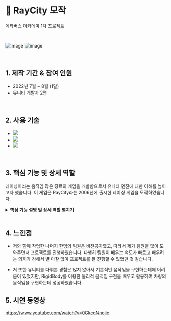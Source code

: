 # :pushpin: RayCity 모작
메타버스 아카데미 1차 프로젝트

</br>

![image](https://github.com/MightyChipmunk/RaceProject/assets/35093963/7ee195c4-3f36-4ae5-83d7-13944016d891)
![image](https://github.com/MightyChipmunk/RaceProject/assets/35093963/da23158a-7a2c-4c8e-9c0f-c00088482636)

</br>

## 1. 제작 기간 & 참여 인원
- 2022년 7월 ~ 8월 (1달)
- 유니티 개발자 2명

</br>

## 2. 사용 기술
 - <img src="https://img.shields.io/badge/C%23-239120?style=for-the-badge&logo=c-sharp&logoColor=white"> 
 - <img src="https://img.shields.io/badge/Unity-FFFFFF?style=for-the-badge&logo=unity&logoColor=black"> 
 - <img src="https://img.shields.io/badge/git-F05032?style=for-the-badge&logo=git&logoColor=white">

</br>


## 3. 핵심 기능 및 상세 역할
레이싱이라는 움직임 많은 장르의 게임을 개발함으로서 유니티 엔진에 대한 이해를 높이고자 했습니다.
이 게임은 RayCity라는 2006년에 출시한 레이싱 게임을 모작하였습니다.



<details>
<summary><b>핵심 기능 설명 및 상세 역할 펼치기</b></summary>
<div markdown="1">

### 3.1. 차량 선택
![](https://velog.velcdn.com/images/kjhdx/post/db3ac568-f0bb-42b1-940f-7098a3e6c8e4/image.png)


### 3.2. 맵 선택
![](https://velog.velcdn.com/images/kjhdx/post/13042506-88e9-481a-83a4-130caab2f8a3/image.png)

### 3.3. 드리프트 / 부스터 / 점프

- 드리프트
  - Left Shift 키를 누르는 것으로 드리프트 기능을 사용합니다.
  ![](https://velog.velcdn.com/images/kjhdx/post/af299b1b-2dba-4c62-913e-b0d7213670b4/image.png)

- 부스터
  - Left Ctrl 키를 누르는 것으로 부스터 기능을 사용합니다.
  ![](https://velog.velcdn.com/images/kjhdx/post/df788d4f-05cf-4408-baff-d274252e9854/image.png)

- 점프
  - Space Bar 키를 누르는 것으로 점프 기능을 사용합니다.
  ![](https://velog.velcdn.com/images/kjhdx/post/4ff1da0e-d50d-4a52-9827-afc9e295a753/image.png)
  
### 3.4. 체크포인트 / 아이템 / 미니맵
  
- 체크포인트
  - 체크포인트 순서대로 진행하면 점수를 얻으며, 순서대로 진행하지 않으면 경고와 함께 점수를 얻지 못합니다.
  ![](https://velog.velcdn.com/images/kjhdx/post/e2e5b6ff-cfef-4c9c-924d-174e4f3f174c/image.png)
  ![](https://velog.velcdn.com/images/kjhdx/post/7e02b2b2-1e30-4f01-b8fe-3c6ce24eec9d/image.png)

- 아이템
  - 부스터 아이템을 획득하면 부스터가 충전됩니다.  
  ![](https://velog.velcdn.com/images/kjhdx/post/9e115da2-e624-4018-95b5-e453d7350256/image.png)
  
- 미니맵
  - ![](https://velog.velcdn.com/images/kjhdx/post/6c865513-5451-4aeb-b720-cbe411ac6b33/image.png)

### 3.5. 상세 역할
- 저는 차량 선택, 맵 선택과 드리프트 / 부스터 / 점프를 포함한 차량 움직임, 카메라, 사운드를 작업했습니다.
- 나머지 한명의 인원이 체크포인트, 미니맵, 아이템의 작업을 했습니다.
  
</div>
</details>

</br>

## 4. 느낀점

- 저와 함께 작업한 나머지 한명의 팀원은 비전공자였고, 따라서 제가 팀원을 많이 도와주면서 프로젝트를 진행하였습니다. 다행히 팀원이 배우는 속도가 빠르고 배우려는 의지가 강해서 별 마찰 없이 프로젝트를 잘 진행할 수 있었던 것 같습니다.

- 저 또한 유니티를 다뤄본 경험은 많지 않아서 기본적인 움직임을 구현하는데에 어려움이 있었지만, RigidBody를 이용한 물리적 움직임 구현을 배우고 활용하여 차량의 움직임을 구현하는데 성공하였습니다. 

## 5. 시연 동영상
https://www.youtube.com/watch?v=0GkcqNnojic

